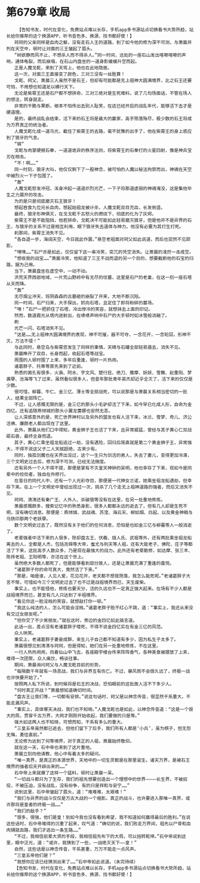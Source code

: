 # 第679章 收局
        【告知书友，时代在变化，免费站点难以长存，手机app多书源站点切换看书大势所趋，站长给你推荐的这个换源APP，听书音色多、换源、找书都好使！】
       珂珂的父亲同样是血肉之躯，没有走石人王的道路，到了如今他的修为深不可测，与萧晨并列在天空中，顿时让对面的三王皱起了眉头。
       “树欲静而风不止，不想杀人而不得杀人。”同一时间，远处的一座石山发出喀嚓喀嚓的声响，通体龟裂，而后崩塌，在石山内盘坐的一道身影缓缓升空而起。
       正是人魔戈乾，来到了天穹上，他也在此地隐居。
       这一次，对面三王直接变了颜色，三对三没有一丝胜算！
       戈乾、珂父、萧晨三人虽然不是石王，但却有可能都是无上祖神大圆满境界，比之石王还要可怕，不用想也知道足以横行天下。
       无论是紫霄王还是石尸都不想拼命，三对三绝对是生死难料，说了几句场面话，不管在场人的想法，转身就走。
       非常的干脆与果断，根本不怕传出去别人耻笑，在这已经开启的战乱年代，能够活下去才是硬道理。
       是的，最终战乱会结束，活下来的石王将是最大的赢家，高手殒落殆尽，极少数的石王将成为万界真正的统治者。
       人魔戈乾化成一道乌光，截住了紫霄王的去路，毫不犹豫的出手了，他在紫霄王的身上感应到了狼牙的气息。
       “锵”
       戈乾与肉掌硬撼石拳，一道道诡异的秩序法则，将紫霄王的石拳打的火星四射，像是神兵宝刃在相击。
       “不！啊……”
       同一时刻，狼牙大叫，他仅仅剩下了一股神念，被可怕的人魔以秘法拘禁而出，神魂在天空中被烈火一下子包围了。
       “轰”
       人魔戈乾怒发冲冠，浑身冲起一道道炽烈光芒，一下子将那道虚弱的神魂淹没，这是集他毕生之力展开的攻击。
       为的是只是彻底磨灭石王狼牙！
       想起吞食九位兄长血肉，想起始祖龙被计杀，人魔戈乾双目充血，长发倒竖。
       最终，狼牙形神俱灭，在戈戈乾千古怒火的燃烧下，彻底的化为了灰烬。
       紫霄王不是不能阻挡，他若拼命，戈乾决不可能如此轻易磨灭狼牙，但是他并不是异界的石王，与狼牙的关系不过是相互利用，眼下狼牙失去道体与神力，他没有必要为其打生打死。
       刹那间，紫霄王消失不见。
       “各自退一步，海阔天空，今日就此作罢。”悬空老祖面对珂父如此说道，而后也突然不见踪影。
       “嘿嘿……”石尸亦是如此，仅仅留下这一串冷笑，突兀的凭空消失。让萧晨的凌厉一击成空。
       “想收我的战宝……”萧晨冷笑，他知道了三王不战而退的另一个目的，想要截断他的石宝的归路，据为己用。
       当下，萧晨盘坐在虚空中，一动不动。
       洪荒天界西部地域，一片荒山野岭中有无尽的坟墓，这里是石尸的老巢，在这一刻一座石塔从天而降。
       “轰”
       无尽烟尘冲天，将阴森森的古墓砸的崩裂了开来，大地不断沉陷。
       同一时间，石尸归来，大手探出，抓向石塔，且定住了即将粉碎的墓场。
       “嘿！”石尸一把抓住了石塔，冷出惨冷的笑容，就想抹去上面的印记。
       然而，数道霞光从塔内迸射出，在哧哧声响中石尸的大手顿时如冰雪般消融了。
       刷
       光芒一闪，石塔消失不见。
       “这是……无上祖神大圆满境界的表现，神不可摧，器不可夺，一念花开，一念轮回，形神不灭，万法不侵！”
       与此同时，悬空岛与紫霄宫发生了同样的事情，天碑与石罐全部轻易遁去，消失不见。
       萧晨睁开了双目，长身而起，收起石塔等战宝。
       周围的人顿时围了上来，多年后重逢，顿时一片热闹。
       诸葛胖子、托蒂等首先来到了近前。
       熟悉的面孔有很多，火袅、阿水、宇文风、楚行狂、绝刀、撒摩、妖妖、雪舞、赵重阳、梦袭孽、沧海等飞了过来，虽然看似很多人，但昔年那批青年英杰却近乎全灭了，活下来的仅仅是少数。
       很可惜，柳暮、牛仁、金三亿、薄士等全部战死，可以说那是与萧晨关系相当密切的一批人，结果全部阵亡。
       不过，让人感慨无限的是，金三亿的那头小毛驴却活了下来，如今早已化成人形，自命为金四亿。还有追随燕倾城的那头小翼龙蕾娜也安然无恙。
       让人深感意外的是，死亡世界神村以及另外的盟友也有人活下来，冰兰、雪梦、奇儿、济公活佛、廉颇老人都出现在了这里。
       此外，萧晨从他们口中得知，黄金狮子王也活了下来，且异常威猛，曾经与其子黄心仁双战砺石兽，最终全身而退。
       其子，黄心仁乘坐祖龙船逃过一劫，没有遇险，回归后简直就是第二个黄金狮子王，异常强大，不得不说这父子二人天赋超绝，古来少有。
       同时，独孤剑魔也在天界出没过，这个一生只为剑活的男人，失去了妻儿，变得更加冷漠，三个文明史过去后，修为深不可测，已经无法揣度。
       还有另外一个人不得不提，那便是掌有不灭皇天神钟的吴明，他也幸存了下来，现如今是同辈中的佼佼者，独自在外修行。
       在昔日的同代人中，还有一个人光彩夺目，那便是一代神女兰诺，她乘坐祖龙船遇劫，但幸存下来。在上一个文明史中曾经出现过一次，挑杀了几个走无上祖神道路的强者，而后又消失不见。
       珂珂、清清还有秦广王、人外人、杀破狼等没有在这里，在另一处重地修炼。
       萧晨感慨颇多，搜索记忆中的熟悉身影，很多人都都永远的逝去了，但有几人却是生死不明，没有确切消息。那便是：燕倾城、武战魂、苏滢、海云天、柳如烟、白起、以及黄金神戟与乌铁印那两个老妖孽。
       数个文明史过去了，既然没有关于他们的任何消息，恐怕是也如金三亿与柳暮等人一般消逝了。
       老辈强者中活下来的人很多，除却盘古王、伏羲、燧人氏、武祖等外，还有两批乘坐祖龙船离去的人，全都是人杰，包括尧舜等大帝，蚩尤与刑天等人祖，还有大能老子、佛陀、庄子等都活了下来，这批高手人数众多，乃是现在最强大的战力。此外还有老辈散修，如达摩、张三丰、陈抟老祖、王阳明等，亦活在这个世上。
       虽然绝大多数人都死了，但是能够看到部分故人，还是让萧晨充满了重逢的喜悦。
       “诸葛胖子你的命可真大，竟然活了下来。”
       “那是，咱是谁，人见人爱，花见花开，老天都不想我殒落，我怎么能死呢。”老诸葛胖子大言不惭，可惜如今三个文明史过去了也不过是战祖境界而已，天生废柴。
       事实上，也不能怪他，修炼也要天分，活的久远也不一定真正强大起来。在场有不少人都是战祖境界而已，甚至有几人只达到了半祖境界。
       “看见你这一脸淫贱的笑容，就想敲打你一顿。”
       “我这么纯洁的人，怎么可能会淫贱。”诸葛老胖子脸不红心不跳，道：“事实上，我还从来没有交过女朋友呢。”
       “但你交了不少男朋友。”就在这时，旁边的金四亿如此插言道。
       此话一出，差点没有老诸葛胖子噎死，不得不说金四亿实在有金三亿的风范。
       众人哄笑。
       事实上，老诸葛胖子妻妾成群，亲生儿子自己都不知道有多少，因为私生子太多了。
       萧晨很想见到清清与珂珂，但是得知，她们在另一处重地修炼，不在这里。
       一行人热热闹闹，向着仙山中飞去，各座殿宇楼台传来阵阵香气，各种美食被摆放了上来，难得一次团聚，众人痛饮，畅谈往事。
       期间，萧晨询问珂父与人魔戈乾目前的形势。
       “每隔数千年就有一场恶战，我们与异界互有伤亡。不过，暴风雨不会很久远了，终极一战也许快要开始了。”
       按照两人私下所说，到时候将是石王的决战，恐怕眼前的这批故人活不下多少人。
       “何时真正开战？”萧晨想知道确切时间。
       “盘古王让我们等，一切都有安排。”说这句话时，珂父是以神念传音，很显然干系重大，不能走漏风声。
       “事实上，具体哪天决战，我们也不知晓。”人魔戈乾也是如此，以神念传音道：“这是一个很大的局，贯穿千古万界，大网才刚刚开始收起，我们要做的只是等。”
       强大如这两人也不知晓，可想而知，干系有多么的重大。
       “三皇五帝虽然都已逝去，但他们留下了后手，我们所有人都是‘小兵’，虽为棋子，但无怨无悔，勇往直前。”
       无论修为达到了何等境界，对于真正的人祖，萧晨始终敬仰。
       就在这一天，石中帝也来到了这片重地。
       萧晨立刻向他请教，他心中有着太多的疑问。
       “唯一真界，是真正的本源世界，天地中的一切生灵都是在那里诞生。诸天万界，是被石王境界的强者后天开辟出来的……”
       石中帝上来就爆了这样一个猛料，顿时让萧晨一呆。
       “一切战斗都只为了生存，我们的祖先想要创造出一个理想中的世界————长生界，不被奴役，不被压迫，没有战乱，没有纷争，有的只是祥和与安宁……”
       说到这里，石中帝皱起了眉头，道：“难难难，太艰难！”
       “我们与异界的战斗仅仅是万古大战的一个缩影。真正的战斗，也许要进入那唯一真界，或许那将是皇者的终极一战……”
       “我们的敌手？”
       “很多，很强，他们是皇！到如今我也没有看到希望，我不知道如何赢得最后的胜利。”在说这些话时，石中帝难得的沉重了起来，叹气道：“确切的说，我们败走万界间，祖先以尸骨和血肉铺就血路，我们才逃出一条生路……”
       “不过，我相信前辈大贤的手段，我相信祖先布下的大局，可以扭转乾坤。”石中帝说到这里，眼中泛光，道：“或许，我猜到了一些，一战绝灭天下——皇！”
       自然，这些话是以神念传音，干系甚重，万万不能走一点风声。
       “三皇五帝他们是？”
       “我想你应该已经猜测出来了……”石中帝如此说道。（未完待续）
       【告知书友，时代在变化，免费站点难以长存，手机app多书源站点切换看书大势所趋，站长给你推荐的这个换源APP，听书音色多、换源、找书都好使！】